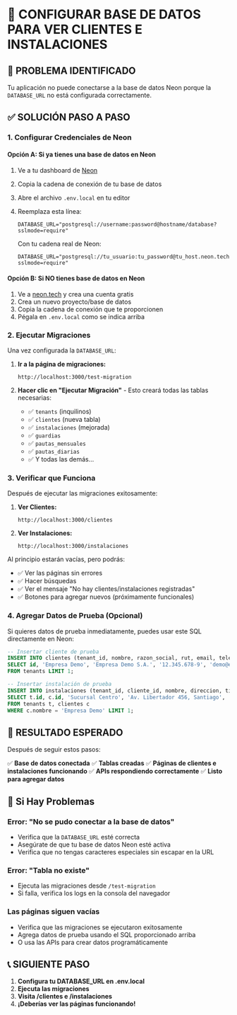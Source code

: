 # 🔧 CONFIGURAR BASE DE DATOS PARA VER CLIENTES E INSTALACIONES

## 🚨 **PROBLEMA IDENTIFICADO**
Tu aplicación no puede conectarse a la base de datos Neon porque la `DATABASE_URL` no está configurada correctamente.

## ✅ **SOLUCIÓN PASO A PASO**

### **1. Configurar Credenciales de Neon**

#### Opción A: Si ya tienes una base de datos en Neon
1. Ve a tu dashboard de [Neon](https://neon.tech)
2. Copia la cadena de conexión de tu base de datos
3. Abre el archivo `.env.local` en tu editor
4. Reemplaza esta línea:
   ```
   DATABASE_URL="postgresql://username:password@hostname/database?sslmode=require"
   ```
   
   Con tu cadena real de Neon:
   ```
   DATABASE_URL="postgresql://tu_usuario:tu_password@tu_host.neon.tech/tu_database?sslmode=require"
   ```

#### Opción B: Si NO tienes base de datos en Neon
1. Ve a [neon.tech](https://neon.tech) y crea una cuenta gratis
2. Crea un nuevo proyecto/base de datos
3. Copia la cadena de conexión que te proporcionen
4. Pégala en `.env.local` como se indica arriba

### **2. Ejecutar Migraciones**

Una vez configurada la `DATABASE_URL`:

1. **Ir a la página de migraciones:**
   ```
   http://localhost:3000/test-migration
   ```

2. **Hacer clic en "Ejecutar Migración"** - Esto creará todas las tablas necesarias:
   - ✅ `tenants` (inquilinos)
   - ✅ `clientes` (nueva tabla)
   - ✅ `instalaciones` (mejorada)
   - ✅ `guardias`
   - ✅ `pautas_mensuales`
   - ✅ `pautas_diarias`
   - ✅ Y todas las demás...

### **3. Verificar que Funciona**

Después de ejecutar las migraciones exitosamente:

1. **Ver Clientes:**
   ```
   http://localhost:3000/clientes
   ```

2. **Ver Instalaciones:**
   ```
   http://localhost:3000/instalaciones
   ```

Al principio estarán vacías, pero podrás:
- ✅ Ver las páginas sin errores
- ✅ Hacer búsquedas
- ✅ Ver el mensaje "No hay clientes/instalaciones registradas"
- ✅ Botones para agregar nuevos (próximamente funcionales)

### **4. Agregar Datos de Prueba (Opcional)**

Si quieres datos de prueba inmediatamente, puedes usar este SQL directamente en Neon:

```sql
-- Insertar cliente de prueba
INSERT INTO clientes (tenant_id, nombre, razon_social, rut, email, telefono, direccion) 
SELECT id, 'Empresa Demo', 'Empresa Demo S.A.', '12.345.678-9', 'demo@empresa.com', '+56912345678', 'Av. Providencia 123, Santiago'
FROM tenants LIMIT 1;

-- Insertar instalación de prueba
INSERT INTO instalaciones (tenant_id, cliente_id, nombre, direccion, tipo, codigo)
SELECT t.id, c.id, 'Sucursal Centro', 'Av. Libertador 456, Santiago', 'comercial', 'SUC-001'
FROM tenants t, clientes c 
WHERE c.nombre = 'Empresa Demo' LIMIT 1;
```

## 🎯 **RESULTADO ESPERADO**

Después de seguir estos pasos:

✅ **Base de datos conectada**
✅ **Tablas creadas**
✅ **Páginas de clientes e instalaciones funcionando**
✅ **APIs respondiendo correctamente**
✅ **Listo para agregar datos**

## 🚨 **Si Hay Problemas**

### Error: "No se pudo conectar a la base de datos"
- Verifica que la `DATABASE_URL` esté correcta
- Asegúrate de que tu base de datos Neon esté activa
- Verifica que no tengas caracteres especiales sin escapar en la URL

### Error: "Tabla no existe"
- Ejecuta las migraciones desde `/test-migration`
- Si falla, verifica los logs en la consola del navegador

### Las páginas siguen vacías
- Verifica que las migraciones se ejecutaron exitosamente
- Agrega datos de prueba usando el SQL proporcionado arriba
- O usa las APIs para crear datos programáticamente

## 📞 **SIGUIENTE PASO**

1. **Configura tu DATABASE_URL en .env.local**
2. **Ejecuta las migraciones**
3. **Visita /clientes e /instalaciones**
4. **¡Deberías ver las páginas funcionando!**